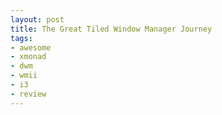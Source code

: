 ```yaml
---
layout: post
title: The Great Tiled Window Manager Journey
tags:
- awesome
- xmonad
- dwm
- wmii
- i3
- review
---
```



